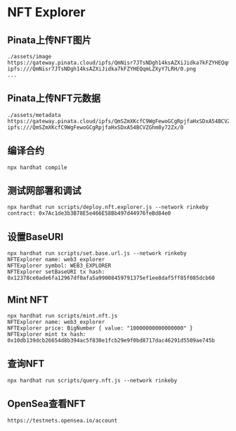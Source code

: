 # NFT Explorer

## Pinata上传NFT图片
```
./assets/image
https://gateway.pinata.cloud/ipfs/QmNisr7JTsNDgh14ksAZXiJidka7kFZYHEQqmLZXyY7LRH
ipfs:///QmNisr7JTsNDgh14ksAZXiJidka7kFZYHEQqmLZXyY7LRH/0.png
...
```

## Pinata上传NFT元数据
```
./assets/metadata
https://gateway.pinata.cloud/ipfs/QmSZmXKcfC9WgFewoGCgRpjfaHxSDxA54BCVZGhm8y72Zx
ipfs:///QmSZmXKcfC9WgFewoGCgRpjfaHxSDxA54BCVZGhm8y72Zx/0
```

## 编译合约
```
npx hardhat compile
```

## 测试网部署和调试
```
npx hardhat run scripts/deploy.nft.explorer.js --network rinkeby 
contract: 0x7Ac1de3b3B78E5e466E58Bb497d44976feBd84e0
```

## 设置BaseURI
```
npx hardhat run scripts/set.base.url.js --network rinkeby 
NFTExplorer name: web3_explorer
NFTExplorer symbol: WEB3_EXPLORER
NFTExplorer setBaseURI tx hash: 0x12378ce0ade6fa12967df0afa5a99008459791375ef1ee8daf5ff85f085dcb60
```

## Mint NFT
```
npx hardhat run scripts/mint.nft.js
NFTExplorer name: web3_explorer
NFTExplorer price: BigNumber { value: "10000000000000000" }
NFTExplorer mint tx hash: 0x10db139dcb26654d8b394ac5f830e1fcb29e9f0bd8717dac46291d5509ae745b
```

## 查询NFT
```
npx hardhat run scripts/query.nft.js --network rinkeby 
```

## OpenSea查看NFT
```
https://testnets.opensea.io/account
```

